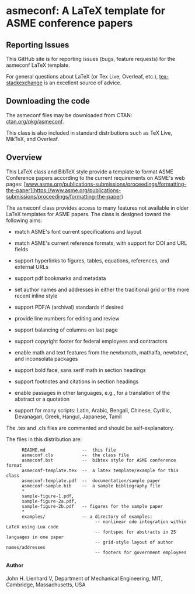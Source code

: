   # asmeconf: A LaTeX template for ASME conference papers
 
  ## Reporting Issues
  This GitHub site is for reporting issues (bugs, feature requests) for the asmeconf LaTeX template.
  
  For general questions about LaTeX (or Tex Live, Overleaf, etc.), [tex-stackexchange](https://tex.stackexchange.com/) is an excellent source of advice.
  
  ## Downloading the code
   The asmeconf files may be downloaded from CTAN: [ctan.org/pkg/asmeconf](https://ctan.org/pkg/asmeconf). 
   
   This class is also included in standard distributions such as TeX Live, MikTeX, and Overleaf. 
  
  ## Overview
  This LaTeX class and BibTeX style provide a template to format ASME Conference papers according to
  the current requirements on ASME's web pages: [www.asme.org/publications-submissions/proceedings/formatting-the-paper](https://www.asme.org/publications-submissions/proceedings/formatting-the-paper)
  
  The asmeconf class provides access to many features not available in older LaTeX templates for ASME papers. The class is designed toward the following aims:

- match ASME's font current specifications and layout

- match ASME's current reference formats, with support for DOI and URL fields

- support hyperlinks to figures, tables, equations, references, and external URLs

- support pdf bookmarks and metadata

- set author names and addresses in either the traditional grid or the more recent inline style

- support PDF/A (archival) standards if desired

- provide line numbers for editing and review

- support balancing of columns on last page

- support copyright footer for federal employees and contractors

- enable math and text features from the newtxmath, mathalfa, newtxtext, and inconsolata packages

- support bold face, sans serif math in section headings

- support footnotes and citations in section headings

- enable passages in other languages, e.g., for a translation of the abstract or a quotation

- support for many scripts: Latin, Arabic, Bengali, Chinese, Cyrillic, Devanagari, Greek, Hangul, Japanese, Tamil

The .tex and .cls files are commented and should be self-explanatory.

The files in this distribution are:

          README.md              --  this file
          asmeconf.cls           --  the class file
          asmeconf.bst           --  bibtex style for ASME conference format
          asmeconf-template.tex  --  a latex template/example for this class
          asmeconf-template.pdf  --  documentation/sample paper
          asmeconf-sample.bib    --  a sample bibliography file
          *
          sample-figure-1.pdf, 
          sample-figure-2a.pdf, 
          sample-figure-2b.pdf   -- figures for the sample paper
          *
          examples/              -- a directory of examples: 
                                      -- nonlinear ode integration within LaTeX using Lua code
                                      -- fontspec for abstracts in 25 languages in one paper
                                      -- grid-style layout of author names/addresses
                                      -- footers for government employees

#### Author ####
  
John H. Lienhard V, Department of Mechanical Engineering, MIT, Cambridge, Massachusetts, USA
